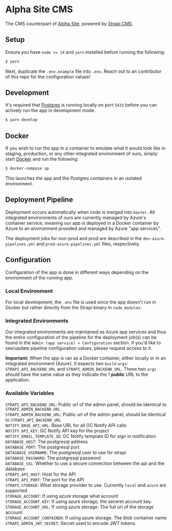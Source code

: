 # Alpha Site CMS
The CMS counterpart of [Alpha Site](https://github.com/DTS-STN/Alpha-Site), powered by [Strapi CMS](https://strapi.io/).

## Setup
Ensure you have `node >= 14` and `yarn` installed before running the following:
```sh
$ yarn
```
Next, duplicate the `.env.example` file into `.env`. Reach out to an contributor of this repo for the configuration values!

## Development
It's required that [Postgres](https://www.postgresql.org/download/) is running locally on port `5433` before you can actively run the app in development mode.
```sh
$ yarn develop
```

## Docker
If you wish to run the app in a container to emulate what it would look like in staging, production, or any other integrated environment of ours, simply start [Docker](https://www.docker.com/products/docker-desktop/) and run the following:
```sh
$ docker-compose up
```
This launches the app and the Postgres containers in an isolated environment.

## Deployment Pipeline
Deployment occurs automatically when code is merged into `master`. All integrated environments of ours are currently managed by Azure's container service; meaning our app is deployed in a Docker container by Azure to an environment provided and managed by Azure "app services".

The deployment jobs for non-prod and prod are described in the `dev-azure-pipelines.yml` and `prod-azure-pipelines.yml` files, respectively. 

## Configuration
Configuration of the app is done in different ways depending on the environment of the running app.

### Local Environment
For local development, the `.env` file is used since the app doesn't run in Docker but rather directly from the Strapi binary in `node_modules`. 

### Integrated Environments
Our integrated environments are maintained as Azure app services and thus the entire configuration of the pipeline for the deployment job(s) can be found in the `Admin (app service) > Configuration` section. If you'd like to see/update pipeline configuration values, please request access to it.

**Important:** When the app is ran as a Docker container, either locally or in an integrated environment (Azure), it expects two `build` `args`: `STRAPI_API_BACKEND_URL` and `STRAPI_ADMIN_BACKEND_URL`. These two `args` should have the same value as they indicate the 1 **public** URL to the application. 

### Available Variables
`STRAPI_API_BACKEND_URL`: Public url of the admin panel, should be identical to `STRAPI_ADMIN_BACKEND_URL`\
`STRAPI_ADMIN_BACKEND_URL`: Public url of the admin panel, should be identical to `STRAPI_API_BACKEND_URL`\
`NOTIFY_BASE_API_URL`: Base URL for all GC Notify API calls\
`NOTIFY_API_KEY`: GC Notify API key for the project\
`NOTIFY_EMAIL_TEMPLATE_ID`: GC Notify template ID for sign in notification\
`DATABASE_HOST`: The postgresql address\
`DATABASE_PORT`: The postgresql port\
`DATASBASE_USERNAME`: The postgresql user to use for strapi\
`DATABASE_PASSWORD`: The postgresql password\
`DATABASE_SSL`: Whether to use a secure connection between the api and the database\
`STRAPI_API_HOST`: Host for the API \
`STRAPI_API_PORT`: The port for the API\
`STRAPI_STORAGE`: What storage provider to use. Currently `local` and `azure` are supported\
`STORAGE_ACCOUNT`: If using azure storage what account\
`STORAGE_ACCOUNT_KEY`: If using azure storage, the seceret account key.\
`STORAGE_ACCOUNT_URL`: If using azure storage. The full url of the storage account\
`STORAGE_ACCOUNT_CONTAINER`: If using azure storage. The blob container name\
`STRAPI_ADMIN_JWT_SECRET`: Secret used to encode JWT tokens.